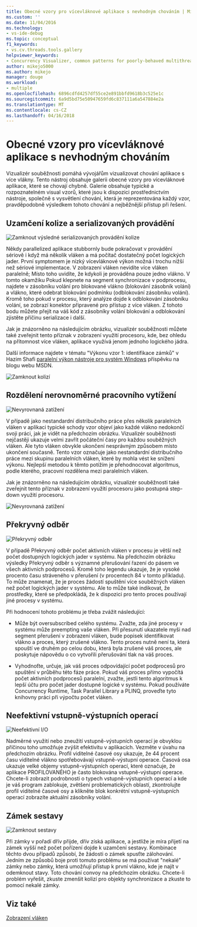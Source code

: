 ```yaml
---
title: Obecné vzory pro vícevláknové aplikace s nevhodným chováním | Microsoft Docs
ms.custom: ''
ms.date: 11/04/2016
ms.technology:
- vs-ide-debug
ms.topic: conceptual
f1_keywords:
- vs.cv.threads.tools.gallery
helpviewer_keywords:
- Concurrency Visualizer, common patterns for poorly-behaved multithreaded applications
author: mikejo5000
ms.author: mikejo
manager: douge
ms.workload:
- multiple
ms.openlocfilehash: 6896cdfd4257df55ce2e891bbfd9618b3c525e1c
ms.sourcegitcommit: 6a9d5bd75e50947659fd6c837111a6a547884e2a
ms.translationtype: MT
ms.contentlocale: cs-CZ
ms.lasthandoff: 04/16/2018
---
```

# <a name="common-patterns-for-poorly-behaved-multithreaded-applications"></a>Obecné vzory pro vícevláknové aplikace s nevhodným chováním

Vizualizér souběžnosti pomáhá vývojářům vizualizovat chování aplikace s více vlákny. Tento nástroj obsahuje galerii obecné vzory pro vícevláknové aplikace, které se chovají chybně. Galerie obsahuje typické a rozpoznatelném visual vzorů, které jsou k dispozici prostřednictvím nástroje, společně s vysvětlení chování, která je reprezentována každý vzor, pravděpodobně výsledkem tohoto chování a nejběžnější přístup při řešení.

## <a name="lock-contention-and-serialized-execution"></a>Uzamčení kolize a serializovaných provádění

![Zamknout výsledné serializovaných provádění kolize](../profiling/media/lockcontention_serialized.png "LockContention_Serialized")

Někdy parallelized aplikace stubbornly bude pokračovat v provádění sériově i když má několik vláken a má počítač dostatečný počet logických jader. První symptomem je nízký vícevláknové výkon možná i trochu nižší než sériové implementace. V zobrazení vláken nevidíte více vláken paralelně; Místo toho uvidíte, že kdykoli je prováděna pouze jedno vlákno. V tomto okamžiku Pokud klepnete na segment synchronizace v podprocesu, najdete v zásobníku volání pro blokované vlákno (blokování zásobník volání) a vlákno, které odebrat blokování podmínku (odblokování zásobníku volání). Kromě toho pokud v procesu, který analýze dojde k odblokování zásobníku volání, se zobrazí konektor připravené pro přístup z více vláken. Z tohoto bodu můžete přejít na váš kód z zásobníky volání blokování a odblokování zjistěte příčinu serializace i další.

Jak je znázorněno na následujícím obrázku, vizualizér souběžnosti můžete také zveřejnit tento příznak v zobrazení využití procesoru, kde, bez ohledu na přítomnost více vláken, aplikace využívá jenom jednoho logického jádra.

Další informace najdete v tématu "Výkonu vzor 1: identifikace zámků" v Hazim Shafi [paralelní výkon nástroje pro systém Windows](http://go.microsoft.com/fwlink/?LinkID=160569) příspěvku na blogu webu MSDN.

![Zamknout kolizí](../profiling/media/lockcontention_2.png "LockContention_2")

## <a name="uneven-workload-distribution"></a>Rozdělení nerovnoměrné pracovního vytížení

![Nevyrovnaná zatížení](../profiling/media/unevenworkload_1.png "UnevenWorkLoad_1")

V případě jako nestandardní distribučního práce přes několik paralelních vláken v aplikaci typické schody vzor objeví jako každé vlákno nedokončí svoji práci, jak je vidět na předchozím obrázku. Vizualizér souběžnosti nejčastěji ukazuje velmi zavřít počáteční časy pro každou souběžných vláken. Ale tyto vláken obvykle ukončení nesprávným způsobem místo ukončení současně. Tento vzor označuje jako nestandardní distribučního práce mezi skupinu paralelních vláken, které by mohla vést ke snížení výkonu. Nejlepší metodou k těmto potížím je přehodnocovat algoritmus, podle kterého, pracovní rozdělena mezi paralelních vláken.

Jak je znázorněno na následujícím obrázku, vizualizér souběžnosti také zveřejnit tento příznak v zobrazení využití procesoru jako postupná step-down využití procesoru.

![Nevyrovnaná zatížení](../profiling/media/unevenworkload_2.png "UnevenWorkload_2")

## <a name="oversubscription"></a>Překryvný odběr

![Překryvný odběr](../profiling/media/oversubscription.png "Překryvný odběr")

V případě Překryvný odběr počet aktivních vláken v procesu je větší než počet dostupných logických jader v systému. Na předchozím obrázku výsledky Překryvný odběr s významné přerušování řazení do pásem ve všech aktivních podprocesů. Kromě toho legendu ukazuje, že je vysoké procento času stráveného v přerušení (v procentech 84 v tomto příkladu). To může znamenat, že je proces žádostí spuštění více souběžných vláken než počet logických jader v systému. Ale to může také indikovat, že prostředky, které se předpokládá, že k dispozici pro tento proces používají jiné procesy v systému.

Při hodnocení tohoto problému je třeba zvážit následující:

- Může být oversubscribed celého systému. Zvažte, zda jiné procesy v systému může preempting vaše vláken. Při přesunutí ukazatele myši nad segment přerušení v zobrazení vláken, bude popisek identifikovat vlákno a proces, který zrušené vlákno. Tento proces nutně není ta, která spouští ve druhém po celou dobu, která byla zrušené váš proces, ale poskytuje nápovědu o co vytvořili přerušování tlak na váš proces.

- Vyhodnoťte, určuje, jak váš proces odpovídající počet podprocesů pro spuštění v průběhu této fáze práce. Pokud váš proces přímo vypočítá počet aktivních podprocesů paralelní, zvažte, jestli tento algoritmus k lepší účtu pro počet jader dostupné logické v systému. Pokud používáte Concurrency Runtime, Task Parallel Library a PLINQ, proveďte tyto knihovny práci při výpočtu počet vláken.

## <a name="inefficient-io"></a>Neefektivní vstupně-výstupních operací

![Neefektivní I&#47;O](../profiling/media/inefficient_io.png "Inefficient_IO")

Nadměrné využití nebo zneužití vstupně-výstupních operací je obvyklou příčinou toho umožňuje zvýšit efektivitu v aplikacích. Vezměte v úvahu na předchozím obrázku. Profil viditelné časové osy ukazuje, že 44 procent času viditelné vlákno spotřebovávají vstupně-výstupní operace. Časová osa ukazuje velké objemy vstupně-výstupních operací, které označuje, že aplikace PROFILOVANÉHO je často blokována vstupně-výstupní operace. Chcete-li zobrazit podrobnosti o typech vstupně-výstupních operací a kde je váš program zablokuje, zvětšení problematických oblastí, zkontrolujte profil viditelné časové osy a klikněte blok konkrétní vstupně-výstupních operací zobrazíte aktuální zásobníky volání.

## <a name="lock-convoys"></a>Zámek sestavy

![Zamknout sestavy](../profiling/media/lock_convoys.png "Lock_Convoys")

Při zámky v pořadí dřív přijde, dřív získá aplikace, a jestliže je míra přijetí na zámek vyšší než počet pořízení dojde k uzamčení sestavy. Kombinace těchto dvou případů způsobí, že žádosti o zámek spusťte zálohování. Jedním ze způsobů boje proti tomuto problému se má používat "nekalé" zámky nebo zámky, která umožňují přístup k první vlákno, kde je najít v odemknout stavy. Toto chování convoy na předchozím obrázku. Chcete-li problém vyřešit, zkuste zmenšit kolizí pro objekty synchronizace a zkuste to pomocí nekalé zámky.

## <a name="see-also"></a>Viz také

[Zobrazení vláken](../profiling/threads-view-parallel-performance.md)